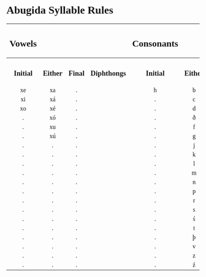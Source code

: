 <style>
    h1, h2, h3 {
        font-family: verdana
    }
    @font-face {
    font-family: "Abugida";
    src: url("D:/Downoads/ProgrammingProjects/godotProjects/concordium/assets/fonts/Abugida/abugida/abugida.ttf") format("truetype");
    }
    ab {
        font-family: "Abugida";
    }

</style>
<h1>Abugida Syllable Rules</h1>

|<h2>Vowels</h2>||||<h2>Consonants</h2>|||
|:-:|:-:|:-:|:-:|:-:|:-:|:-:|
|<h3>Initial</h3>|<h3>Either</h3>|<h3>Final</h3>|<h3>Diphthongs</h3>|<h3>Initial</h3>|<h3>Either</h3>|<h3>Final</h3>|
|<ab>xe|<ab>xa|<ab>.||<ab>h|<ab>b|<ab>ŋ|
|<ab>xi|<ab>xá|<ab>.||<ab>.|<ab>c|<ab>.|
|<ab>xo|<ab>xé|<ab>.||<ab>.|<ab>d|<ab>.|
|<ab>.|<ab>xó|<ab>.||<ab>.|<ab>ð|<ab>.|
|<ab>.|<ab>xu|<ab>.||<ab>.|<ab>f|<ab>.|
|<ab>.|<ab>xú|<ab>.||<ab>.|<ab>g|<ab>.|
|<ab>.|<ab>.|<ab>.||<ab>.|<ab>j|<ab>.|
|<ab>.|<ab>.|<ab>.||<ab>.|<ab>k|<ab>.|
|<ab>.|<ab>.|<ab>.||<ab>.|<ab>l|<ab>.|
|<ab>.|<ab>.|<ab>.||<ab>.|<ab>m|<ab>.|
|<ab>.|<ab>.|<ab>.||<ab>.|<ab>n|<ab>.|
|<ab>.|<ab>.|<ab>.||<ab>.|<ab>p|<ab>.|
|<ab>.|<ab>.|<ab>.||<ab>.|<ab>r|<ab>.|
|<ab>.|<ab>.|<ab>.||<ab>.|<ab>s|<ab>.|
|<ab>.|<ab>.|<ab>.||<ab>.|<ab>ś|<ab>.|
|<ab>.|<ab>.|<ab>.||<ab>.|<ab>t|<ab>.|
|<ab>.|<ab>.|<ab>.||<ab>.|<ab>þ|<ab>.|
|<ab>.|<ab>.|<ab>.||<ab>.|<ab>v|<ab>.|
|<ab>.|<ab>.|<ab>.||<ab>.|<ab>z|<ab>.|
|<ab>.|<ab>.|<ab>.||<ab>.|<ab>ź|<ab>.|